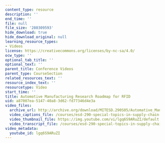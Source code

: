 ```yaml
---
content_type: resource
description: ''
end_time: ''
file: null
file_size: '280309593'
hide_download: true
hide_download_original: null
learning_resource_types:
- Videos
license: https://creativecommons.org/licenses/by-nc-sa/4.0/
ocw_type: ''
optional_tab_title: ''
optional_text: ''
parent_title: Conference Videos
parent_type: CourseSection
related_resources_text: ''
resource_index_text: ''
resourcetype: Video
start_time: ''
title: Automotive Manufacturing Research Roadmap for RFID
uid: a87007ea-5147-40a8-3d62-fd77346d4e3a
video_files:
  archive_url: http://archive.org/download/MITESD.290S05/Automative_Manufacturing_Research_RoadmapRFID-220k.mp4
  video_captions_file: /courses/esd-290-special-topics-in-supply-chain-management-spring-2005/777fc7ed3302576f9aa9ec72f2203b14_lgq6S9ARuZI.vtt
  video_thumbnail_file: https://img.youtube.com/vi/lgq6S9ARuZI/default.jpg
  video_transcript_file: /courses/esd-290-special-topics-in-supply-chain-management-spring-2005/2fd9e9675253eafa0779f98fd2b29e3d_lgq6S9ARuZI.pdf
video_metadata:
  youtube_id: lgq6S9ARuZI
---
```

